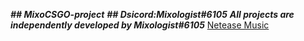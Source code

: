 ***## MixoCSGO-project***
***## Dsicord:Mixologist#6105***
***All projects are independently developed by Mixologist#6105***
<a href="https://music.163.com/#/user/home?id=611297376" target="_blank">Netease Music</a>
